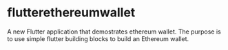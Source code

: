 # flutterethereumwallet

A new Flutter application that demostrates ethereum wallet. The purpose is to use simple flutter building blocks to build an Ethereum wallet.

